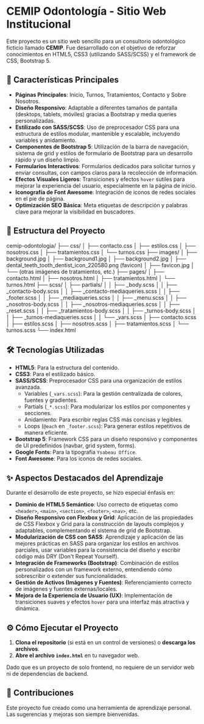 # CEMIP Odontología - Sitio Web Institucional

Este proyecto es un sitio web sencillo para un consultorio odontológico ficticio llamado **CEMIP**. Fue desarrollado con el objetivo de reforzar conocimientos en HTML5, CSS3 (utilizando SASS/SCSS) y el framework de CSS, Bootstrap 5.

## 🚀 Características Principales

* **Páginas Principales**: Inicio, Turnos, Tratamientos, Contacto y Sobre Nosotros.
* **Diseño Responsivo**: Adaptable a diferentes tamaños de pantalla (desktops, tablets, móviles) gracias a Bootstrap y media queries personalizadas.
* **Estilizado con SASS/SCSS**: Uso de preprocesador CSS para una estructura de estilos modular, mantenible y escalable, incluyendo variables y anidamiento.
* **Componentes de Bootstrap 5**: Utilización de la barra de navegación, sistema de grid y estilos de formulario de Bootstrap para un desarrollo rápido y un diseño limpio.
* **Formularios Interactivos**: Formularios dedicados para solicitar turnos y enviar consultas, con campos claros para la recolección de información.
* **Efectos Visuales Ligeros**: Transiciones y efectos `hover` sutiles para mejorar la experiencia del usuario, especialmente en la página de inicio.
* **Iconografía de Font Awesome**: Integración de iconos de redes sociales en el pie de página.
* **Optimización SEO Básica**: Meta etiquetas de descripción y palabras clave para mejorar la visibilidad en buscadores.

## 📁 Estructura del Proyecto
cemip-odontologia/
├── css/
│   ├── contacto.css
│   ├── estilos.css
│   ├── nosotros.css
│   ├── tratamientos.css
│   └── turnos.css
├── images/
│   ├── background.jpg
│   ├── background1.jpg
│   ├── background2.jpg
│   ├── dental_teeth_tooth_dentist_icon_220580.png (favicon)
│   ├── favicon.jpg
│   └── (otras imágenes de tratamientos, etc.)
├── pages/
│   ├── contacto.html
│   ├── nosotros.html
│   ├── tratamientos.html
│   └── turnos.html
├── scss/
│   ├── partials/
│   │   ├── _body.scss
│   │   ├── _contacto-body.scss
│   │   ├── _contacto-mediaqueries.scss
│   │   ├── _footer.scss
│   │   ├── _mediaqueries.scss
│   │   ├── _menu.scss
│   │   ├── _nosotros-body.scss
│   │   ├── _nosotros-mediaqueries.scss
│   │   ├── _reset.scss
│   │   ├── _tratamientos-body.scss
│   │   ├── _turnos-body.scss
│   │   ├── _turnos-mediaqueries.scss
│   │   └── _vars.scss
│   ├── contacto.scss
│   ├── estilos.scss
│   ├── nosotros.scss
│   ├── tratamientos.scss
│   └── turnos.scss
└── index.html

## 🛠️ Tecnologías Utilizadas

* **HTML5**: Para la estructura del contenido.
* **CSS3**: Para el estilizado básico.
* **SASS/SCSS**: Preprocesador CSS para una organización de estilos avanzada.
    * Variables (`_vars.scss`): Para la gestión centralizada de colores, fuentes y gradientes.
    * Partials (`_*.scss`): Para modularizar los estilos por componentes y secciones.
    * Anidamiento: Para escribir reglas CSS más concisas y legibles.
    * Loops (`@each` en `_footer.scss`): Para generar estilos repetitivos de manera eficiente.
* **Bootstrap 5**: Framework CSS para un diseño responsivo y componentes de UI predefinidos (navbar, grid system, forms).
* **Google Fonts**: Para la tipografía `Ysabeau Office`.
* **Font Awesome**: Para los iconos de redes sociales.

## ✨ Aspectos Destacados del Aprendizaje

Durante el desarrollo de este proyecto, se hizo especial énfasis en:

* **Dominio de HTML5 Semántico**: Uso correcto de etiquetas como `<header>`, `<main>`, `<section>`, `<footer>`, `<nav>`, etc.
* **Diseño Responsivo con Flexbox y Grid**: Aplicación de las propiedades de CSS Flexbox y Grid para la construcción de layouts complejos y adaptables, complementando el sistema de grid de Bootstrap.
* **Modularización de CSS con SASS**: Aprendizaje y aplicación de las mejores prácticas en SASS para organizar los estilos en archivos parciales, usar variables para la consistencia del diseño y escribir código más DRY (Don't Repeat Yourself).
* **Integración de Frameworks (Bootstrap)**: Combinación de estilos personalizados con un framework externo, entendiendo cómo sobrescribir o extender sus funcionalidades.
* **Gestión de Activos (Imágenes y Fuentes)**: Referenciamiento correcto de imágenes y fuentes externas/locales.
* **Mejora de la Experiencia de Usuario (UX)**: Implementación de transiciones suaves y efectos `hover` para una interfaz más atractiva y dinámica.

## ⚙️ Cómo Ejecutar el Proyecto

1.  **Clona el repositorio** (si está en un control de versiones) o **descarga los archivos**.
2.  **Abre el archivo `index.html`** en tu navegador web.

Dado que es un proyecto de solo frontend, no requiere de un servidor web ni de dependencias de backend.

## 🤝 Contribuciones

Este proyecto fue creado como una herramienta de aprendizaje personal. Las sugerencias y mejoras son siempre bienvenidas.